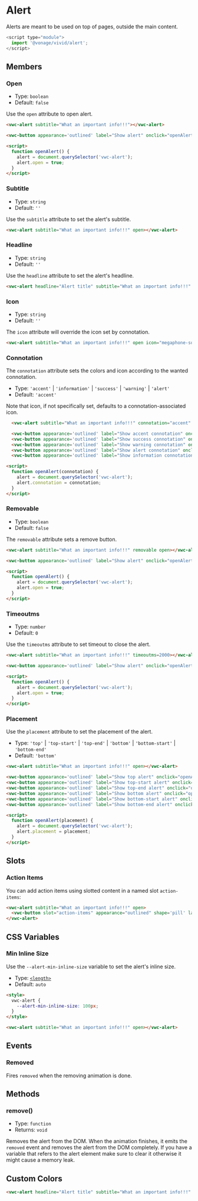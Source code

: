 # Alert

Alerts are meant to be used on top of pages, outside the main content.

```js
<script type="module">
  import '@vonage/vivid/alert';
</script>
```

## Members

### Open

- Type: `boolean`
- Default: `false`

Use the `open` attribute to open alert.

```html preview
<vwc-alert subtitle="What an important info!!!"></vwc-alert>

<vwc-button appearance='outlined' label="Show alert" onclick="openAlert()"></vwc-button>

<script>
  function openAlert() {
    alert = document.querySelector('vwc-alert');
    alert.open = true;
  }
</script>
```

### Subtitle

- Type: `string`
- Default: `''`

Use the `subtitle` attribute to set the alert's subtitle.

```html preview
<vwc-alert subtitle="What an important info!!!" open></vwc-alert>
```

### Headline

- Type: `string`
- Default: `''`

Use the `headline` attribute to set the alert's headline.

```html preview
<vwc-alert headline="Alert title" subtitle="What an important info!!!" open></vwc-alert>
```


### Icon

- Type: `string`
- Default: `''`

The `icon` attribute will override the icon set by connotation.

```html preview
<vwc-alert subtitle="What an important info!!!" open icon="megaphone-solid"></vwc-alert>
```

### Connotation

The `connotation` attribute sets the colors and icon according to the wanted connotation.

- Type: `'accent'` | `'information'` | `'success'` | `'warning'` | `'alert'`
- Default: `'accent'`

Note that icon, if not specifically set, defaults to a connotation-associated icon.

```html preview
  <vwc-alert subtitle="What an important info!!!" connotation="accent" open></vwc-alert>

  <vwc-button appearance='outlined' label="Show accent connotation" onclick="openAlert('accent')"></vwc-button>
  <vwc-button appearance='outlined' label="Show success connotation" onclick="openAlert('success')"></vwc-button> 
  <vwc-button appearance='outlined' label="Show warning connotation" onclick="openAlert('warning')"></vwc-button> 
  <vwc-button appearance='outlined' label="Show alert connotation" onclick="openAlert('alert')"></vwc-button>
  <vwc-button appearance='outlined' label="Show information connotation" onclick="openAlert('information')"></vwc-button>

<script>
  function openAlert(connotation) {
    alert = document.querySelector('vwc-alert');
    alert.connotation = connotation;
  }
</script>
```

### Removable

- Type: `boolean`
- Default: `false`

The `removable` attribute sets a remove button.

```html preview
<vwc-alert subtitle="What an important info!!!" removable open></vwc-alert>

<vwc-button appearance='outlined' label="Show alert" onclick="openAlert()"></vwc-button>

<script>
  function openAlert() {
    alert = document.querySelector('vwc-alert');
    alert.open = true;
  }
</script>
```

### Timeoutms

- Type: `number`
- Default: `0`

Use the `timeoutms` attribute to set timeout to close the alert.

```html preview
<vwc-alert subtitle="What an important info!!!" timeoutms=2000></vwc-alert>

<vwc-button appearance='outlined' label="Show alert" onclick="openAlert()"></vwc-button>

<script>
  function openAlert() {
    alert = document.querySelector('vwc-alert');
    alert.open = true;
  }
</script>
```

### Placement

Use the `placement` attribute to set the placement of the alert.

- Type: `'top'` | `'top-start'` | `'top-end'` | `'bottom'` | `'bottom-start'` | `'bottom-end'`
- Default: `'bottom'`

```html preview center
<vwc-alert subtitle="What an important info!!!" open></vwc-alert>

<vwc-button appearance='outlined' label="Show top alert" onclick="openAlert('top')"></vwc-button>
<vwc-button appearance='outlined' label="Show top-start alert" onclick="openAlert('top-start')"></vwc-button>
<vwc-button appearance='outlined' label="Show top-end alert" onclick="openAlert('top-end')"></vwc-button>
<vwc-button appearance='outlined' label="Show bottom alert" onclick="openAlert('bottom')"></vwc-button>
<vwc-button appearance='outlined' label="Show bottom-start alert" onclick="openAlert('bottom-start')"></vwc-button>
<vwc-button appearance='outlined' label="Show bottom-end alert" onclick="openAlert('bottom-end')"></vwc-button>

<script>
  function openAlert(placement) {
    alert = document.querySelector('vwc-alert');
    alert.placement = placement;
  }
</script>
```

## Slots

### Action Items

You can add action items using slotted content in a named slot `action-items`:

```html preview
<vwc-alert subtitle="What an important info!!!" open>
  <vwc-button slot="action-items" appearance="outlined" shape='pill' label="Action"></vwc-button>
</vwc-alert>
```

## CSS Variables

### Min Inline Size

Use the `--alert-min-inline-size` variable to set the alert's inline size.

- Type: [`<length>`](https://developer.mozilla.org/en-US/docs/Web/CSS/length)
- Default: `auto`

```html preview
<style>
  vwc-alert {
    --alert-min-inline-size: 100px;
  }
</style>

<vwc-alert subtitle="What an important info!!!" open></vwc-alert>
```

## Events

### Removed

Fires `removed` when the removing animation is done.

## Methods

### remove()

- Type: `function`
- Returns: `void`

Removes the alert from the DOM.  When the animation finishes, it emits the `removed` event and removes the alert from the DOM completely.  If you have a variable that refers to the alert element make sure to clear it otherwise it might cause a memory leak.

## Custom Colors

```html preview variables
<vwc-alert headline="Alert title" subtitle="What an important info!!!" open></vwc-alert>
```
